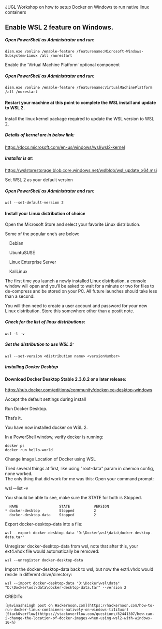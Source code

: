 JUGL Workshop on how to setup Docker on Windows to run native linux containers


## Enable WSL 2 feature on Windows.

##### Open PowerShell as Administrator and run:

```
dism.exe /online /enable-feature /featurename:Microsoft-Windows-Subsystem-Linux /all /norestart
```

Enable the ‘Virtual Machine Platform’ optional component

##### Open PowerShell as Administrator and run:

```
dism.exe /online /enable-feature /featurename:VirtualMachinePlatform /all /norestart
```

#### Restart your machine at this point to complete the WSL install and update to WSL 2.


Install the linux kernel package required to update the WSL version to WSL 2.

##### Details of kernel are in below link:

https://docs.microsoft.com/en-us/windows/wsl/wsl2-kernel

##### Installer is at:

https://wslstorestorage.blob.core.windows.net/wslblob/wsl_update_x64.msi


Set WSL 2 as your default version

##### Open PowerShell as Administrator and run:

```
wsl --set-default-version 2
```


#### Install your Linux distribution of choice

Open the Microsoft Store and select your favorite Linux distribution.

Some of the popular one’s are below:

&ensp;&ensp;Debian

&ensp;&ensp;UbuntuSUSE

&ensp;&ensp;Linux Enterprise Server

&ensp;&ensp;KaliLinux


The first time you launch a newly installed Linux distribution, a console window will open and you’ll be asked to wait for a minute or two for files to de-compress and be stored on your PC. All future launches should take less than a second.

You will then need to create a user account and password for your new Linux distribution.
Store this somewhere other than a postit note.

##### Check for the list of linux distributions:

```
wsl -l -v
```

##### Set the distribution to use WSL 2:

```
wsl --set-version <distribution name> <versionNumber>
```

##### Installing Docker Desktop

#### Download Docker Desktop Stable 2.3.0.2 or a later release:

https://hub.docker.com/editions/community/docker-ce-desktop-windows

Accept the default settings during install



Run Docker Desktop.



That’s it.

You have now installed docker on WSL 2.

In a PowerShell window, verify docker is running:

```
docker ps
docker run hello-world
```

Change Image Location of Docker using WSL

Tried several things at first, like using "root-data" param in daemon config, none worked.  
The only thing that did work for me was this:
Open your command prompt:

wsl --list -v

You should be able to see, make sure the STATE for both is Stopped.
```
  NAME                   STATE           VERSION
* docker-desktop         Stopped         2
  docker-desktop-data    Stopped         2
```

Export docker-desktop-data into a file:
```
wsl --export docker-desktop-data "D:\Docker\wsl\data\docker-desktop-data.tar"
```
Unregister docker-desktop-data from wsl, note that after this, your ext4.vhdx file would automatically be removed:
```
wsl --unregister docker-desktop-data
```
Import the docker-desktop-data back to wsl, but now the ext4.vhdx would reside in different drive/directory:
```
wsl --import docker-desktop-data "D:\Docker\wsl\data" "D:\Docker\wsl\data\docker-desktop-data.tar" --version 2
```




CREDITs:
```
[@avinashsingh post on Hackernoon.com](https://hackernoon.com/how-to-run-docker-linux-containers-natively-on-windows-ti1i3uxr)
[StackOverflow](https://stackoverflow.com/questions/62441307/how-can-i-change-the-location-of-docker-images-when-using-wsl2-with-windows-10-h)
```
